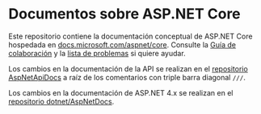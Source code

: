 # <a name="aspnet-core-docs"></a>Documentos sobre ASP.NET Core

Este repositorio contiene la documentación conceptual de ASP.NET Core hospedada en [docs.microsoft.com/aspnet/core](https://docs.microsoft.com/aspnet/core). Consulte la [Guía de colaboración](CONTRIBUTING.md) y la [lista de problemas](https://github.com/dotnet/AspNetCore.Docs/issues) si quiere ayudar.

Los cambios en la documentación de la API se realizan en el [repositorio AspNetApiDocs](https://github.com/dotnet/AspNetApiDocs) a raíz de los comentarios con triple barra diagonal `///`.

Los cambios en la documentación de ASP.NET 4.x se realizan en el [repositorio dotnet/AspNetDocs](https://github.com/dotnet/AspNetDocs).
